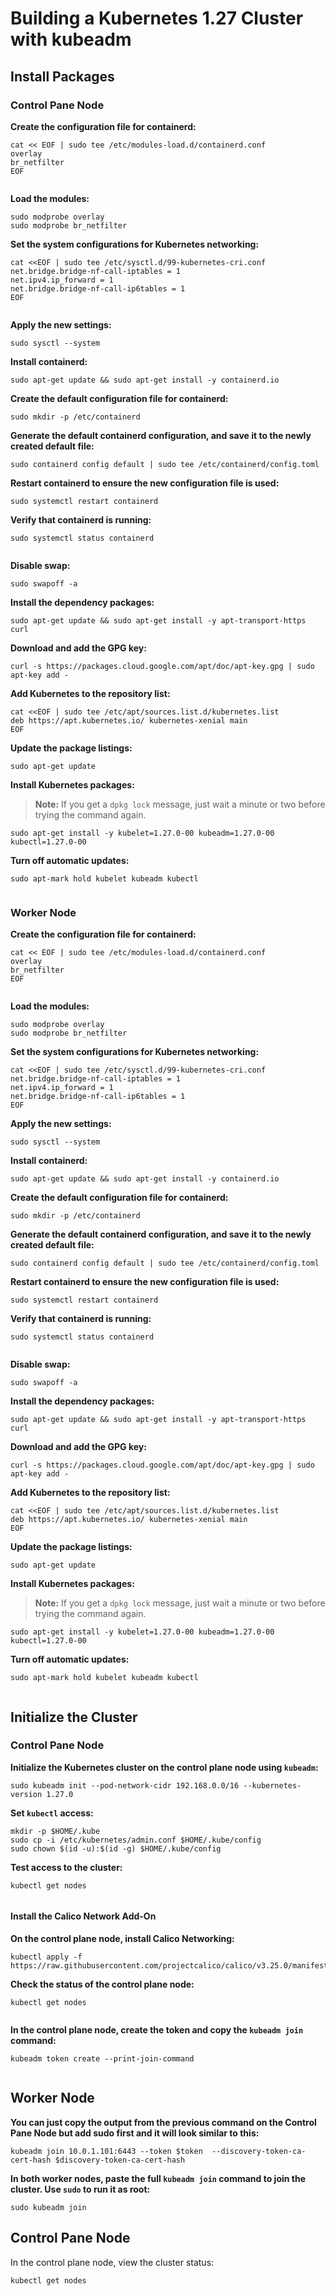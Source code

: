 # Building a Kubernetes 1.27 Cluster with kubeadm

## Install Packages

### **Control Pane Node**

**Create the configuration file for containerd:**

```
cat << EOF | sudo tee /etc/modules-load.d/containerd.conf 
overlay 
br_netfilter 
EOF
```

<figure><img src="../../../.gitbook/assets/image.png" alt=""><figcaption></figcaption></figure>

**Load the modules:**

```
sudo modprobe overlay 
sudo modprobe br_netfilter
```

**Set the system configurations for Kubernetes networking:**

```
cat <<EOF | sudo tee /etc/sysctl.d/99-kubernetes-cri.conf 
net.bridge.bridge-nf-call-iptables = 1 
net.ipv4.ip_forward = 1 
net.bridge.bridge-nf-call-ip6tables = 1 
EOF
```

<figure><img src="../../../.gitbook/assets/image (6).png" alt=""><figcaption></figcaption></figure>

**Apply the new settings:**

```
sudo sysctl --system
```

**Install containerd:**

```
sudo apt-get update && sudo apt-get install -y containerd.io
```

**Create the default configuration file for containerd:**

```
sudo mkdir -p /etc/containerd
```

**Generate the default containerd configuration, and save it to the newly created default file:**

```
sudo containerd config default | sudo tee /etc/containerd/config.toml
```

**Restart containerd to ensure the new configuration file is used:**

```
sudo systemctl restart containerd
```

**Verify that containerd is running:**

```
sudo systemctl status containerd
```

<figure><img src="../../../.gitbook/assets/image (36).png" alt=""><figcaption></figcaption></figure>

**Disable swap:**

```
sudo swapoff -a
```

**Install the dependency packages:**

```
sudo apt-get update && sudo apt-get install -y apt-transport-https curl
```

**Download and add the GPG key:**

```
curl -s https://packages.cloud.google.com/apt/doc/apt-key.gpg | sudo apt-key add -
```

**Add Kubernetes to the repository list:**

```
cat <<EOF | sudo tee /etc/apt/sources.list.d/kubernetes.list 
deb https://apt.kubernetes.io/ kubernetes-xenial main 
EOF
```

**Update the package listings:**

```
sudo apt-get update
```

**Install Kubernetes packages:**

> **Note:** If you get a `dpkg lock` message, just wait a minute or two before trying the command again.

```
sudo apt-get install -y kubelet=1.27.0-00 kubeadm=1.27.0-00 kubectl=1.27.0-00
```

**Turn off automatic updates:**

```
sudo apt-mark hold kubelet kubeadm kubectl
```

<figure><img src="../../../.gitbook/assets/image (9).png" alt=""><figcaption></figcaption></figure>

### Worker Node

**Create the configuration file for containerd:**

```
cat << EOF | sudo tee /etc/modules-load.d/containerd.conf 
overlay 
br_netfilter 
EOF
```

<figure><img src="../../../.gitbook/assets/image.png" alt=""><figcaption></figcaption></figure>

**Load the modules:**

```
sudo modprobe overlay 
sudo modprobe br_netfilter
```

**Set the system configurations for Kubernetes networking:**

```
cat <<EOF | sudo tee /etc/sysctl.d/99-kubernetes-cri.conf
net.bridge.bridge-nf-call-iptables = 1
net.ipv4.ip_forward = 1
net.bridge.bridge-nf-call-ip6tables = 1
EOF
```

**Apply the new settings:**

```
sudo sysctl --system
```

**Install containerd:**

```
sudo apt-get update && sudo apt-get install -y containerd.io
```

**Create the default configuration file for containerd:**

```
sudo mkdir -p /etc/containerd
```

**Generate the default containerd configuration, and save it to the newly created default file:**

```
sudo containerd config default | sudo tee /etc/containerd/config.toml
```

**Restart containerd to ensure the new configuration file is used:**

```
sudo systemctl restart containerd
```

**Verify that containerd is running:**

```
sudo systemctl status containerd
```

<figure><img src="../../../.gitbook/assets/image (7).png" alt=""><figcaption></figcaption></figure>

**Disable swap:**

```
sudo swapoff -a
```

**Install the dependency packages:**

```
sudo apt-get update && sudo apt-get install -y apt-transport-https curl
```

**Download and add the GPG key:**

```
curl -s https://packages.cloud.google.com/apt/doc/apt-key.gpg | sudo apt-key add -
```

**Add Kubernetes to the repository list:**

```
cat <<EOF | sudo tee /etc/apt/sources.list.d/kubernetes.list 
deb https://apt.kubernetes.io/ kubernetes-xenial main 
EOF
```

**Update the package listings:**

```
sudo apt-get update
```

**Install Kubernetes packages:**

> **Note:** If you get a `dpkg lock` message, just wait a minute or two before trying the command again.

```
sudo apt-get install -y kubelet=1.27.0-00 kubeadm=1.27.0-00 kubectl=1.27.0-00
```

**Turn off automatic updates:**

```
sudo apt-mark hold kubelet kubeadm kubectl
```

<figure><img src="../../../.gitbook/assets/image (15).png" alt=""><figcaption></figcaption></figure>

## Initialize the Cluster

### **Control Pane Node**

**Initialize the Kubernetes cluster on the control plane node using `kubeadm`:**

```
sudo kubeadm init --pod-network-cidr 192.168.0.0/16 --kubernetes-version 1.27.0
```

**Set `kubectl` access:**

```
mkdir -p $HOME/.kube 
sudo cp -i /etc/kubernetes/admin.conf $HOME/.kube/config 
sudo chown $(id -u):$(id -g) $HOME/.kube/config
```

**Test access to the cluster:**

```
kubectl get nodes
```

<figure><img src="../../../.gitbook/assets/image (1).png" alt=""><figcaption></figcaption></figure>

#### Install the Calico Network Add-On

**On the control plane node, install Calico Networking:**

```
kubectl apply -f https://raw.githubusercontent.com/projectcalico/calico/v3.25.0/manifests/calico.yaml
```

**Check the status of the control plane node:**

```
kubectl get nodes
```

<figure><img src="../../../.gitbook/assets/image (17).png" alt=""><figcaption></figcaption></figure>

**In the control plane node, create the token and copy the `kubeadm join` command:**

```
kubeadm token create --print-join-command
```

<figure><img src="../../../.gitbook/assets/image (24).png" alt=""><figcaption></figcaption></figure>

## Worker Node

**You can just copy the output from the previous command on the Control Pane Node but add sudo first and it will look similar to this:**

```
kubeadm join 10.0.1.101:6443 --token $token  --discovery-token-ca-cert-hash $discovery-token-ca-cert-hash
```

**In both worker nodes, paste the full `kubeadm join` command to join the cluster. Use `sudo` to run it as root:**

```
sudo kubeadm join
```



## **Control Pane Node**

In the control plane node, view the cluster status:

```
kubectl get nodes
```

<figure><img src="../../../.gitbook/assets/image (20).png" alt=""><figcaption></figcaption></figure>



